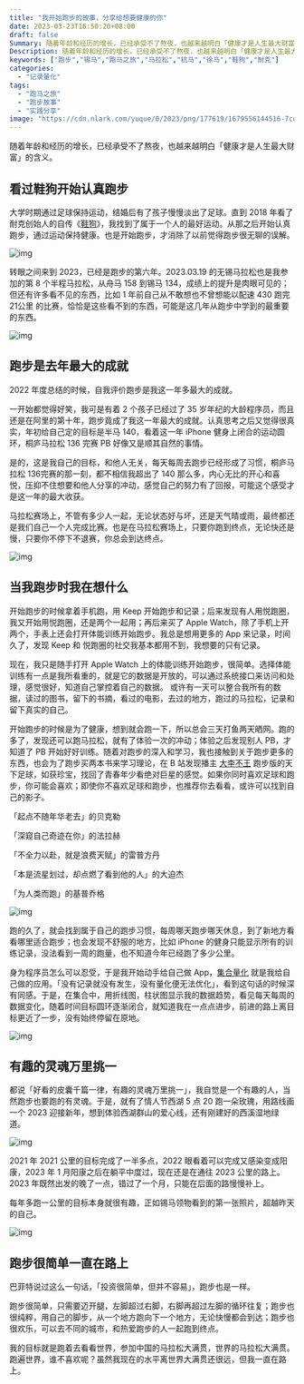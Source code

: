 ```yaml
---
title: "我开始跑步的故事，分享给想要健康的你"
date: 2023-03-23T16:50:20+08:00
draft: false
Summary: 随着年龄和经历的增长，已经承受不了熬夜，也越来越明白「健康才是人生最大财富」的含义。大学时期通过足球保持运动，结婚后有了孩子慢慢淡出了足球。直到2018年看了耐克创始人的自传《鞋狗》，我找到了属于一个人的最好运动，从那之后开始认真跑步。
Description: 随着年龄和经历的增长，已经承受不了熬夜，也越来越明白「健康才是人生最大财富」的含义。大学时期通过足球保持运动，结婚后有了孩子慢慢淡出了足球。直到2018年看了耐克创始人的自传《鞋狗》，我找到了属于一个人的最好运动，从那之后开始认真跑步。
keywords: ["跑步","锡马","跑马之旅","马拉松","杭马","徐马","鞋狗","耐克"]
categories:
  - "记录量化"
tags:
  - "跑马之旅"
  - "跑步故事"
  - "实践分享"
image: "https://cdn.nlark.com/yuque/0/2023/png/177619/1679556144516-7cdc2290-a43a-4d87-bd02-bb1cf31e6580.png"
---
```


随着年龄和经历的增长，已经承受不了熬夜，也越来越明白「健康才是人生最大财富」的含义。

## 看过鞋狗开始认真跑步

大学时期通过足球保持运动，结婚后有了孩子慢慢淡出了足球。直到 2018 年看了耐克创始人的自传《[鞋狗](https://book.douban.com/subject/26860776/)》，我找到了属于一个人的最好运动。从那之后开始认真跑步，通过运动保持健康。也是开始跑步，才消除了以前觉得跑步很无聊的误解。

![img](https://cdn.nlark.com/yuque/0/2023/png/177619/1679556144516-7cdc2290-a43a-4d87-bd02-bb1cf31e6580.png)

转眼之间来到 2023，已经是跑步的第六年。2023.03.19 的无锡马拉松也是我参加的第 8 个半程马拉松，从舟马 158 到锡马 134，成绩上的提升是肉眼可见的；但还有许多看不见的东西，比如 1 年前自己从不敢想也不曾想能以配速 430 跑完 21公里 的比赛，恰恰是这些看不到的东西，可能是这几年从跑步中学到的最重要的东西。

![img](https://cdn.nlark.com/yuque/0/2023/png/177619/1679561173509-82860128-2854-4cc1-9e6c-0f0c97c718e1.png)

## 跑步是去年最大的成就

2022 年度总结的时候，自我评价跑步是我这一年多最大的成就。

一开始都觉得好笑，我可是有着 2 个孩子已经过了 35 岁年纪的大龄程序员，而且还是在阿里的第十年，跑步竟成了我这一年最大的成就。认真思考之后又觉得很真实，年初给自己定的目标是半马 140，看着这一年 iPhone 健身上闭合的运动圆环，桐庐马拉松 136 完赛 PB 好像又是顺其自然的事情。

是的，这是我自己的目标，和他人无关，每天每周去跑步已经形成了习惯，桐庐马拉松 136完赛的那一刻，都不相信我超出了 140 那么多，内心无比的开心和喜悦，压抑不住想要和他人分享的冲动，感觉自己的努力有了回报，可能这个感受才是这一年的最大收获。

马拉松赛场上，不管有多少人一起，无论状态好与坏，还是天气晴或雨，最终都还是我们自己一个人完成比赛。也是在马拉松赛场上，只要你跑到终点，无论快还是慢，只要你不停下不退赛，你总会到达终点。

![img](https://cdn.nlark.com/yuque/0/2023/jpeg/177619/1679556348352-1bfa1ab0-6239-4295-876d-b30d61544e09.jpeg)

## 当我跑步时我在想什么

开始跑步的时候拿着手机跑，用 Keep 开始跑步和记录；后来发现有人用悦跑圈，我又开始用悦跑圈，还是两个一起用；再后来买了 Apple Watch，除了手机上开两个，手表上还会打开体能训练开始跑步。我总是想用更多的 App 来记录，时间久了，发现 Keep 和 悦跑圈的社交我基本都用不到，我想要的只有记录。

现在，我只是随手打开 Apple Watch 上的体能训练开始跑步，很简单。选择体能训练有一点是我所看重的，就是它的数据是开放的，可以通过系统接口来访问和处理，感觉很好，知道自己掌控着自己的数据。 或许有一天可以整合我所有的数据，读过的图书，留下的书摘，看过的电影，去过的地方，跑过的马拉松，记录和留下真实的自己。

开始跑步的时候是为了健康，想到就会跑一下，所以总会三天打鱼两天晒网。跑的多了，发现还可以跑马拉松，就有了体验一次的冲动；体验之后发现别人 PB，才知道了 PB 开始好好训练。随着对跑步的深入和学习，我也接触到关于跑步更多的东西，也会为了跑步买两本书来学习理论，在 B 站发现播主 [大李不王](https://space.bilibili.com/497902760) 跑步版的天下足球，如获珍宝，找回了青春年少看绝对巨星的感觉。如果你同时喜欢足球和跑步，你可能会喜欢；即使你不喜欢足球和跑步，也推荐你去看看，或许可以找到自己的影子。

「起点不随年华老去」的贝克勒

「深窥自己奇迹在你」的法拉赫

「不全力以赴，就是浪费天赋」的雷普方丹

「本是流星划过，却点燃了看到他的人」的大迫杰

「为人类而跑」的基普乔格

![img](https://cdn.nlark.com/yuque/0/2023/png/177619/1679557118932-d1de9e0a-ab08-4e5b-b05e-c0669a802c5e.png)

跑的久了，就会找到属于自己的跑步习惯，每周哪天跑步哪天休息，到了新地方看看哪里适合跑步；也会发现不舒服的地方，比如 iPhone 的健身只能显示所有的训练记录，没法看到一周的跑量，也不知道今年已经跑了多少公里。

身为程序员怎么可以忍受，于是我开始动手给自己做 App，[集合量化](https://t.cmcn.me/app) 就是我给自己做的应用。「没有记录就没有发生，没有量化便无法优化」，看到这句话的时候深有同感。于是，在集合中，用折线图，柱状图显示我的数据趋势，看见每天每周的数据变化，随着时间目标圆环逐渐闭合，就知道我在一点点进步，前进的路上离目标更近了一步，没有始终停留在原地。

![img](https://cdn.nlark.com/yuque/0/2023/png/177619/1679554925576-a2426f6f-f4d1-4620-99bc-0b1439e52631.png)

## 有趣的灵魂万里挑一

都说「好看的皮囊千篇一律，有趣的灵魂万里挑一」，我自觉是一个有趣的人，当然跑步也要跑的有灵魂。于是，就有了情人节西湖 5 点 20 跑一朵玫瑰，用路线画一个 2023 迎接新年，想到体验西湖群山的爱心线，还有刚建好的西溪湿地绿道。

![img](https://cdn.nlark.com/yuque/0/2023/png/177619/1679556825155-b0d0fba9-d82e-4391-bec6-606e372285f1.png)

2021 年 2021 公里的目标完成了一半多点，2022 眼看着可以完成又感染变成阳康，2023 年 1 月阳康之后在躺平中度过，现在还是在通往 2023 公里的路上。2023 年既然出发的晚了一点，错过了一个月，只能在后面的路慢慢补上。

每年多跑一公里的目标本身就很有趣，正如锡马领物看到的第一张照片，超越昨天的自己。

![img](https://cdn.nlark.com/yuque/0/2023/png/177619/1679563844844-26426a84-6ac0-4723-aaee-272c76dff85b.png)

## 跑步很简单一直在路上

巴菲特说过这么一句话，「投资很简单，但并不容易」，跑步也是一样。

跑步很简单，只需要迈开腿，左脚超过右脚，右脚再超过左脚的循环往复；跑步也很纯粹，用自己的脚步，从一个地方跑向下一个地方，无论快慢都会到达；跑步也很欢乐，可以去不同的城市，和热爱跑步的人一起跑到终点。

我的目标就是跑着去看看世界，参加中国的马拉松大满贯，世界的马拉松大满贯。跑遍世界，谁不喜欢呢？虽然我现在的水平离世界大满贯还很远，但我一直在路上。